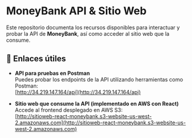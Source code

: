 # MoneyBank API & Sitio Web

Este repositorio documenta los recursos disponibles para interactuar y probar la API de **MoneyBank**, así como acceder al sitio web que la consume.

## 🔗 Enlaces útiles

- **API para pruebas en Postman**  
  Puedes probar los endpoints de la API utilizando herramientas como Postman:  
  [http://34.219.147.164/api](http://34.219.147.164/api)

- **Sitio web que consume la API (implementado en AWS con React)**  
  Accede al frontend desplegado en AWS S3:  
  [http://sitioweb-react-moneybank.s3-website-us-west-2.amazonaws.com](http://sitioweb-react-moneybank.s3-website-us-west-2.amazonaws.com)